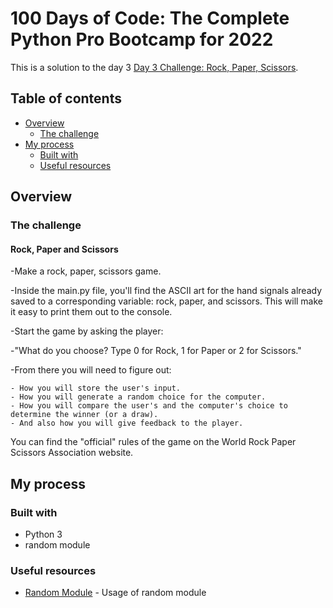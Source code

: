 # 100 Days of Code: The Complete Python Pro Bootcamp for 2022

This is a solution to the day 3 [Day 3 Challenge: Rock, Paper, Scissors](https://www.udemy.com/course/100-days-of-code/).

## Table of contents

- [Overview](#overview)
  - [The challenge](#the-challenge)
- [My process](#my-process)
  - [Built with](#built-with)
  - [Useful resources](#useful-resources)

## Overview

### The challenge

#### Rock, Paper and Scissors

-Make a rock, paper, scissors game.

-Inside the main.py file, you'll find the ASCII art for the hand signals already saved to a corresponding variable: rock, paper, and scissors. This will make it easy to print them out to the console.

-Start the game by asking the player:

-"What do you choose? Type 0 for Rock, 1 for Paper or 2 for Scissors."

-From there you will need to figure out:

    - How you will store the user's input.
    - How you will generate a random choice for the computer.
    - How you will compare the user's and the computer's choice to determine the winner (or a draw).
    - And also how you will give feedback to the player.

You can find the "official" rules of the game on the World Rock Paper Scissors Association website.

## My process

### Built with

- Python 3
- random module

### Useful resources

- [Random Module](https://docs.python.org/3/library/random.html) - Usage of random module
